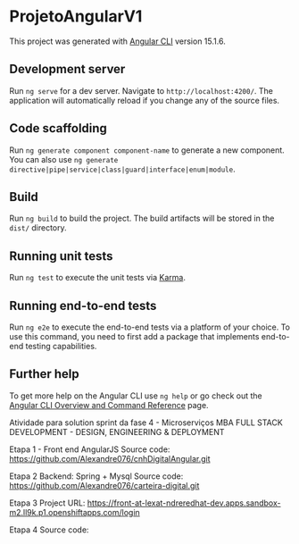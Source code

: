 # ProjetoAngularV1

This project was generated with [Angular CLI](https://github.com/angular/angular-cli) version 15.1.6.

## Development server

Run `ng serve` for a dev server. Navigate to `http://localhost:4200/`. The application will automatically reload if you change any of the source files.

## Code scaffolding

Run `ng generate component component-name` to generate a new component. You can also use `ng generate directive|pipe|service|class|guard|interface|enum|module`.

## Build

Run `ng build` to build the project. The build artifacts will be stored in the `dist/` directory.

## Running unit tests

Run `ng test` to execute the unit tests via [Karma](https://karma-runner.github.io).

## Running end-to-end tests

Run `ng e2e` to execute the end-to-end tests via a platform of your choice. To use this command, you need to first add a package that implements end-to-end testing capabilities.

## Further help

To get more help on the Angular CLI use `ng help` or go check out the [Angular CLI Overview and Command Reference](https://angular.io/cli) page.

Atividade para solution sprint da fase 4 - Microserviços MBA FULL STACK DEVELOPMENT - DESIGN, ENGINEERING & DEPLOYMENT

Etapa 1 - Front end AngularJS Source code: https://github.com/Alexandre076/cnhDigitalAngular.git

Etapa 2 Backend: Spring + Mysql Source code: https://github.com/Alexandre076/carteira-digital.git

Etapa 3 Project URL: https://front-at-lexat-ndreredhat-dev.apps.sandbox-m2.ll9k.p1.openshiftapps.com/login

Etapa 4 Source code:
